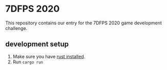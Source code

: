 # 7DFPS 2020

This repository contains our entry for the 7DFPS 2020 game development challenge.

## development setup

1. Make sure you have [rust installed](https://rustup.rs/).
2. Run `cargo run`
